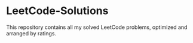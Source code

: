 # LeetCode-Solutions
This repository contains all my solved LeetCode problems, optimized and arranged by ratings.
